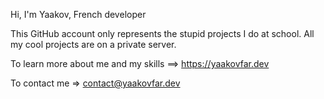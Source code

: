 Hi, I'm Yaakov, French developer

This GitHub account only represents the stupid projects I do at school. All my cool projects are on a private server.

To learn more about me and my skills ==> https://yaakovfar.dev

To contact me => contact@yaakovfar.dev

